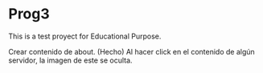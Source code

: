 # Prog3

This is a test proyect for Educational Purpose.

Crear contenido de about. (Hecho)
Al hacer click en el contenido de algún servidor, la imagen de este se oculta.
